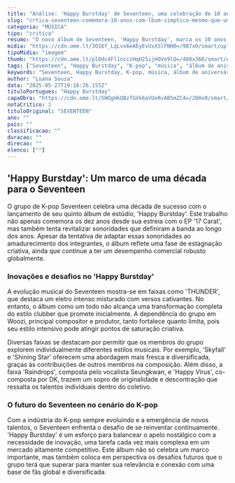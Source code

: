 ```yaml
---
title: "Análise: 'Happy Burstday' de Seventeen, uma celebração de 10 anos com sabor de nostalgia"
slug: "crtica-seventeen-comemora-10-anos-com-lbum-simptico-mesmo-que-um-pouco-cansado"
categoria: "MÚSICA"
tipo: "critica"
resumo: "O novo álbum de Seventeen, 'Happy Burstday', marca os 10 anos do grupo com um mix de novidade e familiaridade, mas enfrenta desafios criativos."
midia: "https://cdn.ome.lt/3O16f_LqLvx6eAEyEvUxXSlFNH0=/987x0/smart/uploads/conteudo/fotos/burstday.jpg"
tipoMidia: "imagem"
thumb: "https://cdn.ome.lt/plDdc4Fl1ncczHqH2SijHOVe9lQ=/480x360/smart/extras/conteudos/burstday.jpg"
tags: ["Seventeen", "Happy Burstday", "K-pop", "música", "álbum de aniversário", "Woozi", "inovação musical"]
keywords: "Seventeen, Happy Burstday, K-pop, música, álbum de aniversário, Woozi, inovação musical"
author: "Luana Souza"
data: "2025-05-27T19:16:26.155Z"
tituloPortugues: "Happy Burstday"
capaObra: "https://cdn.ome.lt/5HOgHkQBzfGVk6aVUxRvAB5mZC4=/200x0/smart/extras/capas/happy_burst.jpg"
notaCritico: 3
tituloOriginal: "SEVENTEEN"
ano: ""
pais: ""
classificacao: ""
duracao: ""
direcao: ""
elenco: [""]
---
```


## 'Happy Burstday': Um marco de uma década para o Seventeen

O grupo de K-pop Seventeen celebra uma década de sucesso com o lançamento de seu quinto álbum de estúdio, 'Happy Burstday'. Este trabalho não apenas comemora os dez anos desde sua estreia com o EP '17 Carat', mas também tenta revitalizar sonoridades que definiram a banda ao longo dos anos. Apesar da tentativa de adaptar essas sonoridades ao amadurecimento dos integrantes, o álbum reflete uma fase de estagnação criativa, ainda que continue a ter um desempenho comercial robusto globalmente.

### Inovações e desafios no 'Happy Burstday'

A evolução musical do Seventeen mostra-se em faixas como 'THUNDER', que destaca um eletro intenso misturado com versos cativantes. No entanto, o álbum como um todo não alcança uma transformação completa do estilo clubber que promete inicialmente. A dependência do grupo em Woozi, principal compositor e produtor, tanto fortalece quanto limita, pois seu estilo intensivo pode atingir pontos de saturação criativa.

Diversas faixas se destacam por permitir que os membros do grupo explorem individualmente diferentes estilos musicais. Por exemplo, 'Skyfall' e 'Shining Star' oferecem uma abordagem mais fresca e diversificada, graças às contribuições de outros membros na composição. Além disso, a faixa 'Raindrops', composta pelo vocalista Seungkwan, e 'Happy Virus', co-composta por DK, trazem um sopro de originalidade e descontração que ressalta os talentos individuais dentro do coletivo.

### O futuro do Seventeen no cenário do K-pop

Com a indústria do K-pop sempre evoluindo e a emergência de novos talentos, o Seventeen enfrenta o desafio de se reinventar continuamente. 'Happy Burstday' é um esforço para balancear o apelo nostálgico com a necessidade de inovação, uma tarefa cada vez mais complexa em um mercado altamente competitivo. Este álbum não só celebra um marco importante, mas também coloca em perspectiva os desafios futuros que o grupo terá que superar para manter sua relevância e conexão com uma base de fãs global e diversificada.
